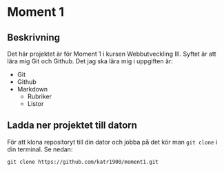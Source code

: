 # Moment 1
## Beskrivning
Det här projektet är för Moment 1 i kursen Webbutveckling III. Syftet är att lära mig Git och Github. Det jag ska lära mig i uppgiften är:

* Git
* Github
* Markdown
    * Rubriker
    * Listor

## Ladda ner projektet till datorn
För att klona repositoryt till din dator och jobba på det kör man `git clone` i din terminal. Se nedan:

```
git clone https://github.com/katr1900/moment1.git
```